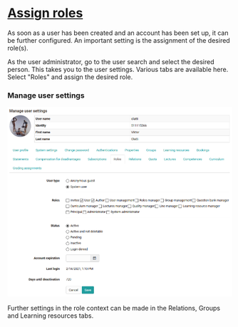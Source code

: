 #  [Assign roles](Assign+roles.html)

As soon as a user has been created and an account has been set up, it can be
further configured. An important setting is the assignment of the desired
role(s).

As the user administrator, go to the user search and select the desired
person. This takes you to the user settings. Various tabs are available here.
Select "Roles" and assign the desired role.

### Manage user settings

![](assets/manage_user_settings.png)

  
Further settings in the role context can be made in the Relations, Groups and
Learning resources tabs.

  

